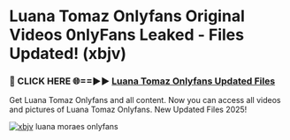 # Luana Tomaz Onlyfans Original Videos 0nlyFans Leaked - Files Updated! (xbjv)

<h3>🔴 CLICK HERE 🌐==►► <a href="https://tinyurl.com/3hn5wdd3" rel="nofollow">Luana Tomaz Onlyfans Updated Files</a></h3>

Get Luana Tomaz Onlyfans and all content. Now you can access all videos and pictures of Luana Tomaz Onlyfans. New Updated Files 2025!

[![xbjv](https://i.imgur.com/4HnBqBT.gif)](https://tinyurl.com/3hn5wdd3)
luana moraes onlyfans
